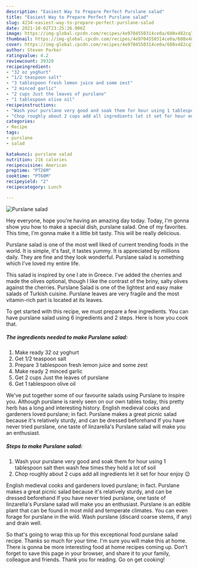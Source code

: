 ```yaml
---
description: "Easiest Way to Prepare Perfect Purslane salad"
title: "Easiest Way to Prepare Perfect Purslane salad"
slug: 4234-easiest-way-to-prepare-perfect-purslane-salad
date: 2021-10-02T23:25:26.006Z
image: https://img-global.cpcdn.com/recipes/4e9704550314ce0a/680x482cq70/purslane-salad-recipe-main-photo.jpg
thumbnail: https://img-global.cpcdn.com/recipes/4e9704550314ce0a/680x482cq70/purslane-salad-recipe-main-photo.jpg
cover: https://img-global.cpcdn.com/recipes/4e9704550314ce0a/680x482cq70/purslane-salad-recipe-main-photo.jpg
author: Steven Parker
ratingvalue: 4.2
reviewcount: 39320
recipeingredient:
- "32 oz yoghurt"
- "1/2 teaspoon salt"
- "3 tablespoon fresh lemon juice and some zest"
- "2 minced garlic"
- "2 cups Just the leaves of purslane"
- "1 tablespoon olive oil"
recipeinstructions:
- "Wash your purslane very good and soak them for hour using 1 tablespoon salt then wash few times they hold a lot of soil"
- "Chop roughly about 2 cups add all ingredients let it set for hour enjoy 😉"
categories:
- Recipe
tags:
- purslane
- salad

katakunci: purslane salad 
nutrition: 216 calories
recipecuisine: American
preptime: "PT26M"
cooktime: "PT60M"
recipeyield: "2"
recipecategory: Lunch

---
```



![Purslane salad](https://img-global.cpcdn.com/recipes/4e9704550314ce0a/680x482cq70/purslane-salad-recipe-main-photo.jpg)

Hey everyone, hope you're having an amazing day today. Today, I'm gonna show you how to make a special dish, purslane salad. One of my favorites. This time, I'm gonna make it a little bit tasty. This will be really delicious.

Purslane salad is one of the most well liked of current trending foods in the world. It is simple, it's fast, it tastes yummy. It is appreciated by millions daily. They are fine and they look wonderful. Purslane salad is something which I've loved my entire life.

This salad is inspired by one I ate in Greece. I&#39;ve added the cherries and made the olives optional, though I like the contrast of the briny, salty olives against the cherries. Purslane Salad is one of the lightest and easy make salads of Turkish cuisine. Purslane leaves are very fragile and the most vitamin-rich part is located at its leaves.


To get started with this recipe, we must prepare a few ingredients. You can have purslane salad using 6 ingredients and 2 steps. Here is how you cook that.

<!--inarticleads1-->

##### The ingredients needed to make Purslane salad:

1. Make ready 32 oz yoghurt
1. Get 1/2 teaspoon salt
1. Prepare 3 tablespoon fresh lemon juice and some zest
1. Make ready 2 minced garlic
1. Get 2 cups Just the leaves of purslane
1. Get 1 tablespoon olive oil


We&#39;ve put together some of our favourite salads using Purslane to inspire you. Although purslane is rarely seen on our own tables today, this pretty herb has a long and interesting history. English medieval cooks and gardeners loved purslane; in fact. Purslane makes a great picnic salad because it&#39;s relatively sturdy, and can be dressed beforehand If you have never tried purslane, one taste of linzarella&#39;s Purslane salad will make you an enthusiast. 

<!--inarticleads2-->

##### Steps to make Purslane salad:

1. Wash your purslane very good and soak them for hour using 1 tablespoon salt then wash few times they hold a lot of soil
1. Chop roughly about 2 cups add all ingredients let it set for hour enjoy 😉


English medieval cooks and gardeners loved purslane; in fact. Purslane makes a great picnic salad because it&#39;s relatively sturdy, and can be dressed beforehand If you have never tried purslane, one taste of linzarella&#39;s Purslane salad will make you an enthusiast. Purslane is an edible plant that can be found in most mild and temperate climates. You can even forage for purslane in the wild. Wash purslane (discard coarse stems, if any) and drain well. 

So that's going to wrap this up for this exceptional food purslane salad recipe. Thanks so much for your time. I'm sure you will make this at home. There is gonna be more interesting food at home recipes coming up. Don't forget to save this page in your browser, and share it to your family, colleague and friends. Thank you for reading. Go on get cooking!

